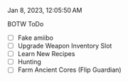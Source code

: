Jan 8, 2023, 12:05:50 AM

BOTW ToDo

- ☐ Fake amiibo
- ☐ Upgrade Weapon Inventory Slot
- ☐ Learn New Recipes
- ☐ Hunting
- ☐ Farm Ancient Cores (Flip Guardian)
